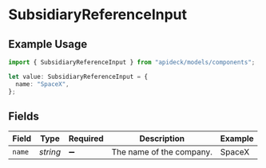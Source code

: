 # SubsidiaryReferenceInput

## Example Usage

```typescript
import { SubsidiaryReferenceInput } from "apideck/models/components";

let value: SubsidiaryReferenceInput = {
  name: "SpaceX",
};
```

## Fields

| Field                    | Type                     | Required                 | Description              | Example                  |
| ------------------------ | ------------------------ | ------------------------ | ------------------------ | ------------------------ |
| `name`                   | *string*                 | :heavy_minus_sign:       | The name of the company. | SpaceX                   |